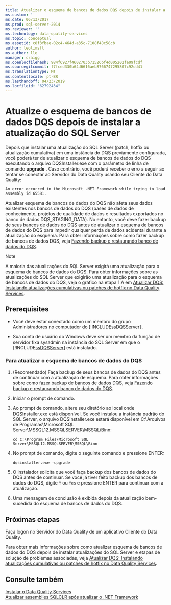 ```yaml
---
title: Atualizar o esquema de bancos de dados DQS depois de instalar a atualização do SQL Server | Microsoft Docs
ms.custom: ''
ms.date: 06/13/2017
ms.prod: sql-server-2014
ms.reviewer: ''
ms.technology: data-quality-services
ms.topic: conceptual
ms.assetid: c8f3fbae-02c4-464d-a35c-7108f48c58cb
author: leolimsft
ms.author: lle
manager: craigg
ms.openlocfilehash: 984f6927f4602703b71526bf4d005202fe09fcdf
ms.sourcegitcommit: f7fced330b64d6616aeb8766747295807c92dd41
ms.translationtype: MT
ms.contentlocale: pt-BR
ms.lasthandoff: 04/23/2019
ms.locfileid: "62792434"
---
```

# <a name="upgrade-dqs-databases-schema-after-installing-sql-server-update"></a>Atualize o esquema de bancos de dados DQS depois de instalar a atualização do SQL Server
  Depois que instalar uma atualização do SQL Server (patch, hotfix ou atualização cumulativa) em uma instância do DQS previamente configurada, você poderá ter de atualizar o esquema de bancos de dados do DQS executando o arquivo DQSInstaller.exe com o parâmetro de linha de comando **upgrade** . Caso contrário, você poderá receber o erro a seguir ao tentar se conectar ao Servidor do Data Quality usando seu Cliente do Data Quality:  
  
```  
An error occurred in the Microsoft .NET Framework while trying to load assembly id 65581.  
```  
  
 Atualizar esquema de bancos de dados do DQS não afeta seus dados existentes nos bancos de dados do DQS (bases de dados de conhecimento, projetos de qualidade de dados e resultados exportados no banco de dados DQS_STAGING_DATA). No entanto, você deve fazer backup de seus bancos de dados do DQS antes de atualizar o esquema de bancos de dados do DQS para impedir qualquer perda de dados acidental durante a atualização do esquema. Para obter informações sobre como fazer backup de bancos de dados DQS, veja [Fazendo backup e restaurando banco de dados do DQS](../backing-up-and-restoring-dqs-databases.md).  
  
> [!NOTE]  
>  A maioria das atualizações do SQL Server exigirá uma atualização para o esquema de bancos de dados do DQS. Para obter informações sobre as atualizações do SQL Server que exigirão uma atualização para o esquema de bancos de dados do DQS, veja o gráfico na etapa 1.A em [Atualizar DQS: Instalando atualizações cumulativas ou patches de hotfix no Data Quality Services](https://go.microsoft.com/fwlink/?LinkID=251565).  
  
## <a name="prerequisites"></a>Prerequisites  
  
-   Você deve estar conectado como um membro do grupo Administradores no computador do [!INCLUDE[ssDQSServer](../../includes/ssdqsserver-md.md)] .  
  
-   Sua conta de usuário do Windows deve ser um membro da função de servidor fixa sysadmin na instância do SQL Server em que o [!INCLUDE[ssDQSServer](../../includes/ssdqsserver-md.md)] está instalado.  
  
### <a name="to-upgrade-dqs-databases-schema"></a>Para atualizar o esquema de bancos de dados do DQS  
  
1.  (Recomendado) Faça backup de seus bancos de dados do DQS antes de continuar com a atualização de esquema. Para obter informações sobre como fazer backup de bancos de dados DQS, veja [Fazendo backup e restaurando banco de dados do DQS](../backing-up-and-restoring-dqs-databases.md).  
  
2.  Iniciar o prompt de comando.  
  
3.  Ao prompt de comando, altere seu diretório ao local onde DQSInstaller.exe está disponível. Se você instalou a instância padrão do SQL Server, o arquivo DQSInstaller.exe estará disponível em C:\Arquivos de Programas\Microsoft SQL Server\MSSQL12.MSSQLSERVER\MSSQL\Binn:  
  
    ```  
    cd C:\Program Files\Microsoft SQL Server\MSSQL12.MSSQLSERVER\MSSQL\Binn  
    ```  
  
4.  No prompt de comando, digite o seguinte comando e pressione ENTER:  
  
    ```  
    dqsinstaller.exe -upgrade  
    ```  
  
5.  O instalador solicita que você faça backup dos bancos de dados do DQS antes de continuar. Se você já tiver feito backup dos bancos de dados do DQS, digite `Y` ou `Yes` e pressione ENTER para continuar com a atualização.  
  
6.  Uma mensagem de conclusão é exibida depois da atualização bem-sucedida do esquema de bancos de dados do DQS.  
  
## <a name="next-steps"></a>Próximas etapas  
 Faça logon no Servidor do Data Quality de um aplicativo Cliente do Data Quality.  
  
 Para obter mais informações sobre como atualizar esquema de bancos de dados do DQS depois de instalar atualizações do SQL Server e etapas de solução de problemas associadas, veja [Atualizar DQS: Instalando atualizações cumulativas ou patches de hotfix no Data Quality Services](https://go.microsoft.com/fwlink/?LinkID=251565).  
  
## <a name="see-also"></a>Consulte também  
 [Instalar o Data Quality Services](install-data-quality-services.md)   
 [Atualizar assemblies SQLCLR após atualizar o .NET Framework](upgrade-sqlclr-assemblies-after-net-framework-update.md)  
  
  
